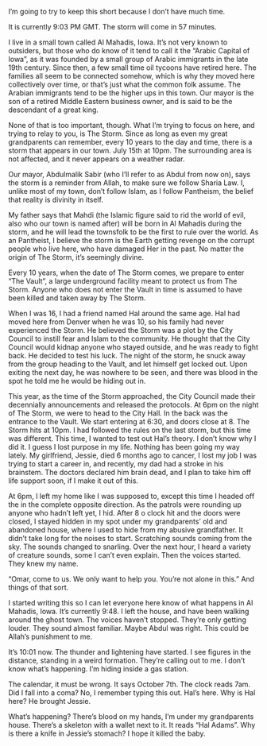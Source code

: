 I’m going to try to keep this short because I don’t have much time. 

It is currently 9:03 PM GMT. The storm will come in 57 minutes. 

I live in a small town called Al Mahadis, Iowa. It’s not very known to outsiders, but those who do know of it tend to call it the “Arabic Capital of Iowa”, as it was founded by a small group of Arabic immigrants in the late 19th century. Since then, a few small time oil tycoons have retired here. The families all seem to be connected somehow, which is why they moved here collectively over time, or that’s just what the common folk assume. The Arabian immigrants tend to be the higher ups in this town. Our mayor is the son of a retired Middle Eastern business owner, and is said to be the descendant of a great king. 

None of that is too important, though. What I’m trying to focus on here, and trying to relay to you, is The Storm. Since as long as even my great grandparents can remember, every 10 years to the day and time, there is a storm that appears in our town. July 15th at 10pm. The surrounding area is not affected, and it never appears on a weather radar. 

Our mayor, Abdulmalik Sabir (who I’ll refer to as Abdul from now on), says the storm is a reminder from Allah, to make sure we follow Sharia Law. I, unlike most of my town, don’t follow Islam, as I follow Pantheism, the belief that reality is divinity in itself. 

My father says that Mahdi (the Islamic figure said to rid the world of evil, also who our town is named after) will be born in Al Mahadis during the storm, and he will lead the townsfolk to be the first to rule over the world. As an Pantheist, I believe the storm is the Earth getting revenge on the corrupt people who live here, who have damaged  Her in the past. No matter the origin of The Storm, it’s seemingly divine. 

Every 10 years, when the date of The Storm comes, we prepare to enter “The Vault”, a large underground facility meant to protect us from The Storm. Anyone who does not enter the Vault in time is assumed to have been killed and taken away by The Storm. 

When I was 16, I had a friend named Hal around the same age. Hal had moved here from Denver when he was 10, so his family had never experienced the Storm.  He believed the Storm was a plot by the City Council to instill fear and Islam to the community. He thought that the City Council would kidnap anyone who stayed outside, and he was ready to fight back. He decided to test his luck. The night of the storm, he snuck away from the group heading to the Vault, and let himself get locked out. Upon exiting the next day, he was nowhere to be seen, and there was blood in the spot he told me he would be hiding out in. 

This year, as the time of the Storm approached, the City Council made their decennially announcements and released the protocols. At 6pm on the night of The Storm, we were to head to the City Hall. In the back was the entrance to the Vault. We start entering at 6:30, and doors close at 8. The Storm hits at 10pm. I had followed the rules on the last storm, but this time was different. This time, I wanted to test out Hal’s theory. I don’t know why I did it. I guess I lost purpose in my life. Nothing has been going my way lately. My girlfriend, Jessie, died 6 months ago to cancer, I lost my job I was trying to start a career in, and recently, my dad had a stroke in his brainstem. The doctors declared him brain dead, and I plan to take him off life support soon, if I make it out of this. 

At 6pm, I left my home like I was supposed to, except this time I headed off the in the complete opposite direction. As the patrols were rounding up anyone who hadn’t left yet, I hid. After 8 o clock hit and the doors were closed, I stayed hidden in my spot under my grandparents’ old and abandoned house, where I used to hide from my abusive grandfather. It didn’t take long for the noises to start. Scratching sounds coming from the sky. The sounds changed to snarling. Over the next hour, I heard a variety of creature sounds, some I can’t even explain. Then the voices started. They knew my name. 

“Omar, come to us. We only want to help you. You’re not alone in this.” And things of that sort. 

I started writing this so I can let everyone here know of what happens in Al Mahadis, Iowa. It’s currently 9:48. I left the house, and have been walking around the ghost town. The voices haven’t stopped. They’re only getting louder. They sound almost familiar. Maybe Abdul was right. This could be Allah’s punishment to me. 

It’s 10:01 now. The thunder and lightening have started. I see figures in the distance, standing in a weird formation. They’re calling out to me. I don’t know what’s happening. I’m hiding inside a gas station. 

The calendar, it must be wrong. It says October 7th. The clock reads 7am. Did I fall into a coma? No, I remember typing this out. Hal’s here. Why is Hal here? He brought Jessie.

What’s happening? There’s blood on my hands, I’m under my grandparents house. There’s a skeleton with a wallet next to it. It reads “Hal Adams”. Why is there a knife in Jessie’s stomach? I hope it killed the baby.